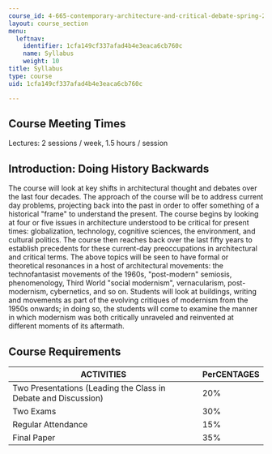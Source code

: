 ```yaml
---
course_id: 4-665-contemporary-architecture-and-critical-debate-spring-2002
layout: course_section
menu:
  leftnav:
    identifier: 1cfa149cf337afad4b4e3eaca6cb760c
    name: Syllabus
    weight: 10
title: Syllabus
type: course
uid: 1cfa149cf337afad4b4e3eaca6cb760c

---
```


Course Meeting Times
--------------------

Lectures: 2 sessions / week, 1.5 hours / session

Introduction: Doing History Backwards
-------------------------------------

The course will look at key shifts in architectural thought and debates over the last four decades. The approach of the course will be to address current day problems, projecting back into the past in order to offer something of a historical "frame" to understand the present. The course begins by looking at four or five issues in architecture understood to be critical for present times: globalization, technology, cognitive sciences, the environment, and cultural politics. The course then reaches back over the last fifty years to establish precedents for these current-day preoccupations in architectural and critical terms. The above topics will be seen to have formal or theoretical resonances in a host of architectural movements: the technofantasist movements of the 1960s, "post-modern" semiosis, phenomenology, Third World "social modernism", vernacularism, post-modernism, cybernetics, and so on. Students will look at buildings, writing and movements as part of the evolving critiques of modernism from the 1950s onwards; in doing so, the students will come to examine the manner in which modernism was both critically unraveled and reinvented at different moments of its aftermath.

Course Requirements
-------------------

| ACTIVITIES | PerCENTAGES |
| --- | --- |
| Two Presentations (Leading the Class in Debate and Discussion) | 20% |
| Two Exams | 30% |
| Regular Attendance | 15% |
| Final Paper | 35%